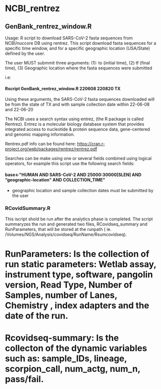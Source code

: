 # NCBI_rentrez


##  GenBank_rentrez_window.R
Usage: R script to download SARS-CoV-2 fasta sequences from NCBI/nuccore DB using rentrez. 
This script download fasta sequences for a specific time window, and for  a specific geographic location (USA/State) defined by the user. 

The user MUST submmit three arguments: (1): to (initial time), (2) tf (final time), (3) Geographic location where the fasta sequences were submitted

i.e: 
#### Rscript GenBank_rentrez_window.R  220608  220820  TX
Using these arguments, the SARS-CoV-2 fasta sequences downloaded will be from the state of TX and with sample collection date within 22-06-08 and 22-06-20

The NCBI uses a search syntax using entrez, (the R package is called Rentrez). Entrez is a molecular biology database system that provides integrated access to nucleotide & protein sequence data, gene-centered and genomic mapping information.

Rentrex.pdf info can be found here: https://cran.r-project.org/web/packages/rentrez/rentrez.pdf

Searches can be make using one or several fields combined using logical operators, for example this script use the following search fields:
#### base<-"HUMAN AND SARS-CoV-2 AND 25000:30000[SLEN] AND “geographic-location" AND COLLECTION_TIME"
- geographic location and sample collection dates must be submitted by the user


### RCovidSummary.R

This iscript shold be run after the analytics phase is completed. The script summaryzes the run and generated two files, RCovidseq_summary and RunParameters, that will be stored at the runpath ( ie. /Volumes/NGS/Analysis/covidseq/RunName/Rsumcovidseq). 

# RunParameters: Is the collection of run static parameters: Wetlab assay, instrument type, software, pangolin version, Read Type, Number of Samples, number of Lanes, Chemistry , index adapters and the date of the run.
# Rcovidseq-summary: Is the collecton of the dynamic variables  such as: sample_IDs, lineage, scorpion_call, num_actg, num_n, pass/fail.
